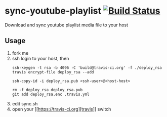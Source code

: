 # sync-youtube-playlist [![Build Status](https://travis-ci.org/lotreal/sync-youtube-playlist.svg?branch=master)](https://travis-ci.org/lotreal/sync-youtube-playlist)
Download and sync youtube playlist media file to your host

## Usage
1. fork me
2. ssh login to your host, then
   ``` shell
   ssh-keygen -t rsa -b 4096 -C 'build@travis-ci.org' -f ./deploy_rsa
   travis encrypt-file deploy_rsa --add

   ssh-copy-id -i deploy_rsa.pub <ssh-user>@<host-host>

   rm -f deploy_rsa deploy_rsa.pub
   git add deploy_rsa.enc .travis.yml
   ```
3. edit sync.sh
4. open your [[https://travis-ci.org][travis]] switch
